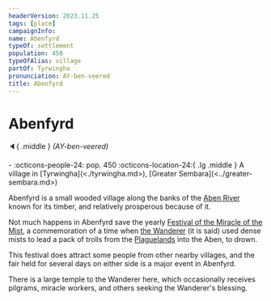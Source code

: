 ```yaml
---
headerVersion: 2023.11.25
tags: [place]
campaignInfo:
name: Abenfyrd
typeOf: settlement
population: 450
typeOfAlias: village
partOf: Tyrwingha
pronunciation: AY-ben-veered
title: Abenfyrd
---
```

# Abenfyrd
:speaker:{ .middle } *(AY-ben-veered)*  
<div class="grid cards ext-narrow-margin ext-one-column" markdown>
-  
    :octicons-people-24: pop. 450  
    :octicons-location-24:{ .lg .middle } A village in [Tyrwingha](<./tyrwingha.md>), [Greater Sembara](<../greater-sembara.md>)  
</div>


Abenfyrd is a small wooded village along the banks of the [Aben River](<../rivers/aben-watershed/aben.md>) known for its timber, and relatively prosperous because of it.

Not much happens in Abenfyrd save the yearly [Festival of the Miracle of the Mist](<../../../time/holidays-and-festivals/festival-of-the-miracle-of-the-mist.md>), a commemoration of a time when [the Wanderer](<../../../cosmology/gods/incorporeal-gods/mos-numena/the-wanderer.md>) (it is said) used dense mists to lead a pack of trolls from the [Plaguelands](<../../istaros-watershed/plaguelands.md>) into the Aben, to drown. 

This festival does attract some people from other nearby villages, and the fair held for several days on either side is a major event in Abenfyrd.

There is a large temple to the Wanderer here, which occasionally receives pilgrams, miracle workers, and others seeking the Wanderer's blessing.